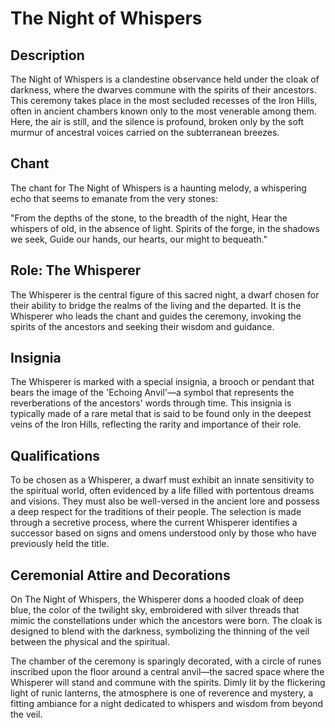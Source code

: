 # The Night of Whispers

## Description

The Night of Whispers is a clandestine observance held under the cloak of darkness, where the dwarves commune with the spirits of their ancestors. This ceremony takes place in the most secluded recesses of the Iron Hills, often in ancient chambers known only to the most venerable among them. Here, the air is still, and the silence is profound, broken only by the soft murmur of ancestral voices carried on the subterranean breezes.

## Chant

The chant for The Night of Whispers is a haunting melody, a whispering echo that seems to emanate from the very stones:

"From the depths of the stone, to the breadth of the night,
Hear the whispers of old, in the absence of light.
Spirits of the forge, in the shadows we seek,
Guide our hands, our hearts, our might to bequeath."

## Role: The Whisperer

The Whisperer is the central figure of this sacred night, a dwarf chosen for their ability to bridge the realms of the living and the departed. It is the Whisperer who leads the chant and guides the ceremony, invoking the spirits of the ancestors and seeking their wisdom and guidance.

## Insignia

The Whisperer is marked with a special insignia, a brooch or pendant that bears the image of the 'Echoing Anvil'—a symbol that represents the reverberations of the ancestors' words through time. This insignia is typically made of a rare metal that is said to be found only in the deepest veins of the Iron Hills, reflecting the rarity and importance of their role.

## Qualifications

To be chosen as a Whisperer, a dwarf must exhibit an innate sensitivity to the spiritual world, often evidenced by a life filled with portentous dreams and visions. They must also be well-versed in the ancient lore and possess a deep respect for the traditions of their people. The selection is made through a secretive process, where the current Whisperer identifies a successor based on signs and omens understood only by those who have previously held the title.

## Ceremonial Attire and Decorations

On The Night of Whispers, the Whisperer dons a hooded cloak of deep blue, the color of the twilight sky, embroidered with silver threads that mimic the constellations under which the ancestors were born. The cloak is designed to blend with the darkness, symbolizing the thinning of the veil between the physical and the spiritual.

The chamber of the ceremony is sparingly decorated, with a circle of runes inscribed upon the floor around a central anvil—the sacred space where the Whisperer will stand and commune with the spirits. Dimly lit by the flickering light of runic lanterns, the atmosphere is one of reverence and mystery, a fitting ambiance for a night dedicated to whispers and wisdom from beyond the veil.
